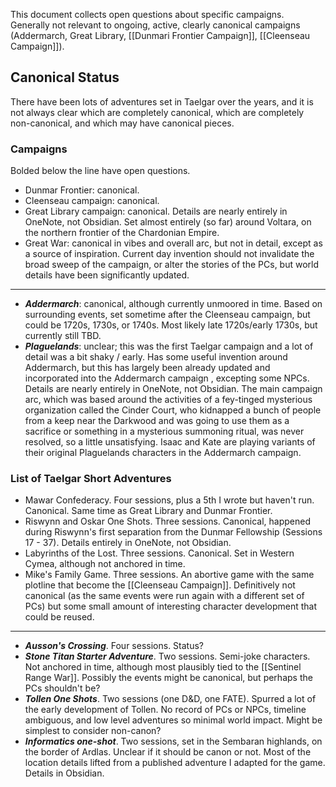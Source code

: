 This document collects open questions about specific campaigns. Generally not relevant to ongoing, active, clearly canonical campaigns (Addermarch, Great Library, [[Dunmari Frontier Campaign]], [[Cleenseau Campaign]]).

## Canonical Status 

There have been lots of adventures set in Taelgar over the years, and it is not always clear which are completely canonical, which are completely non-canonical, and which may have canonical pieces. 

### Campaigns

Bolded below the line have open questions. 

- Dunmar Frontier: canonical.
- Cleenseau campaign: canonical. 
- Great Library campaign: canonical. Details are nearly entirely in OneNote, not Obsidian. Set almost entirely (so far) around Voltara, on the northern frontier of the Chardonian Empire. 
- Great War: canonical in vibes and overall arc, but not in detail, except as a source of inspiration. Current day invention should not invalidate the broad sweep of the campaign, or alter the stories of the PCs, but world details have been significantly updated. 
---
- ***Addermarch***: canonical, although currently unmoored in time. Based on surrounding events, set sometime after the Cleenseau campaign, but could be 1720s, 1730s, or 1740s. Most likely late 1720s/early 1730s, but currently still TBD. 
- ***Plaguelands***: unclear; this was the first Taelgar campaign and a lot of detail was a bit shaky / early. Has some useful invention around Addermarch, but this has largely been already updated and incorporated into the Addermarch campaign , excepting some NPCs. Details are nearly entirely in OneNote, not Obsidian. The main campaign arc, which was based around the activities of a fey-tinged mysterious organization called the Cinder Court, who kidnapped a bunch of people from a keep near the Darkwood and was going to use them as a sacrifice or something in a mysterious summoning ritual, was never resolved, so a little unsatisfying. Isaac and Kate are playing variants of their original Plaguelands characters in the Addermarch campaign. 

### List of Taelgar Short Adventures

- Mawar Confederacy. Four sessions, plus a 5th I wrote but haven't run. Canonical. Same time as Great Library and Dunmar Frontier. 
- Riswynn and Oskar One Shots. Three sessions. Canonical, happened during Riswynn's first separation from the Dunmar Fellowship (Sessions 17 - 37).  Details entirely in OneNote, not Obsidian. 
- Labyrinths of the Lost. Three sessions. Canonical. Set in Western Cymea, although not anchored in time. 
- Mike's Family Game. Three sessions. An abortive game with the same plotline that become the [[Cleenseau Campaign]]. Definitively not canonical (as the same events were run again with a different set of PCs) but some small amount of interesting character development that could be reused. 
---
- ***Ausson's Crossing***. Four sessions. Status?
- ***Stone Titan Starter Adventure***. Two sessions. Semi-joke characters. Not anchored in time, although most plausibly tied to the [[Sentinel Range War]]. Possibly the events might be canonical, but perhaps the PCs shouldn't be?
- ***Tollen One Shots***. Two sessions (one D&D, one FATE). Spurred a lot of the early development of Tollen. No record of PCs or NPCs, timeline ambiguous, and low level adventures so minimal world impact. Might be simplest to consider non-canon?
- ***Informatics one-shot***. Two sessions, set in the Sembaran highlands, on the border of Ardlas. Unclear if it should be canon or not. Most of the location details lifted from a published adventure I adapted for the game. Details in Obsidian. 

